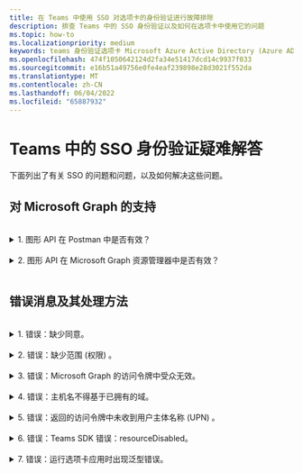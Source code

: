 ```yaml
---
title: 在 Teams 中使用 SSO 对选项卡的身份验证进行故障排除
description: 排查 Teams 中的 SSO 身份验证以及如何在选项卡中使用它的问题
ms.topic: how-to
ms.localizationpriority: medium
keywords: teams 身份验证选项卡 Microsoft Azure Active Directory (Azure AD) SSO 错误问题
ms.openlocfilehash: 474f1050642124d2fa34e51417dcd14c9937f033
ms.sourcegitcommit: e16b51a49756e0fe4eaf239898e28d3021f552da
ms.translationtype: MT
ms.contentlocale: zh-CN
ms.lasthandoff: 06/04/2022
ms.locfileid: "65887932"
---
```

# <a name="troubleshooting-sso-authentication-in-teams"></a>Teams 中的 SSO 身份验证疑难解答

下面列出了有关 SSO 的问题和问题，以及如何解决这些问题。
<br>

## <a name="support-for-microsoft-graph"></a>对 Microsoft Graph 的支持

<br>
<details>
<summary>1. 图形 API 在 Postman 中是否有效？</summary>
<br>
可以将 Microsoft Graph Postman 集合与 Microsoft Graph API 配合使用。

有关详细信息，请参阅[结合使用 Postman 和 Microsoft Graph API](/graph/use-postman)。
</details>
<br>
<details>
<summary>2. 图形 API 在 Microsoft Graph 资源管理器中是否有效？</summary>
<br>
是的，图形 API 在 Microsoft Graph 资源管理器中有效。

有关详细信息，请参阅 [Graph 资源管理器](https://developer.microsoft.com/graph/graph-explorer)。

</details>
<br>

## <a name="error-messages-and-how-to-handle-them"></a>错误消息及其处理方法

<br>
<details>
<summary>1. 错误：缺少同意。</summary>
<br>
当 Azure AD 收到访问 Microsoft Graph 资源的请求时，它会检查用户 (或租户管理员) 是否同意此资源。 如果没有用户或管理员同意的记录，Azure AD 会向 Web 服务发送错误消息。

代码必须告知客户端 (，例如，在 403 禁止响应的正文中) 如何处理错误：

- 如果选项卡应用需要只有管理员才能为其提供同意的 Microsoft Graph 范围，则代码应引发错误。
- 如果用户只能许可所需的范围，则代码应回退到用户身份验证备用系统。

</details>
<br>
<details>
<summary>2. 错误：缺少范围 (权限) 。</summary>
<br>
此错误仅在开发过程中出现。

若要处理此错误，服务器端代码应向客户端发送 403 禁止的响应。 它应将错误记录到控制台或将其记录在日志中。
</details>
<br>
<details>
<summary>3. 错误：Microsoft Graph 的访问令牌中受众无效。</summary>
<br>
服务器端代码应向客户端发送 403 禁止响应，以向用户显示消息。 建议还应将错误记录到控制台，或将其记录在日志中。
</details>
<br>
<details>
<summary>4. 错误：主机名不得基于已拥有的域。</summary>
<br>
可在以下两种方案之一中收到此错误：

1. 自定义域不会添加到 Azure AD。 若要将自定义域添加到 Azure AD 并注册它，请按照 [将自定义域名添加到 Azure AD](/azure/active-directory/fundamentals/add-custom-domain) 过程，然后按照步骤再次 [配置访问令牌的范围](tab-sso-register-aad.md#configure-scope-for-access-token) 。
1. 你未使用 Microsoft 365 租户中的管理员凭据登录。 以管理员身份登录到 Microsoft 365。

</details>
<br>
<details>
<summary>5. 错误：返回的访问令牌中未收到用户主体名称 (UPN) 。</summary>
<br>
可以在 Azure AD 中将 UPN 添加为可选声明。

有关详细信息，请参阅为应用和[访问令牌](/azure/active-directory/develop/access-tokens)[提供可选](/azure/active-directory/develop/active-directory-optional-claims)声明。
</details>
<br>
<details>
<summary>6. 错误：Teams SDK 错误：resourceDisabled。</summary>
<br>
若要避免此错误，请确保在 Azure AD 应用注册和 Teams 客户端中正确配置应用程序 ID URI。

有关应用程序 ID URI 的详细信息，请参阅 [“公开 API](tab-sso-register-aad.md#to-expose-an-api)”。

</details>
<br>

<details>
<summary>7. 错误：运行选项卡应用时出现泛型错误。</summary>
<br>
当 Azure AD 中进行的一个或多个应用配置不正确时，可能会显示一般错误。 若要解决此错误，请检查代码和 Teams 清单中配置的应用详细信息是否与 Azure AD 中的值匹配。

下图显示了 Azure AD 中配置的应用详细信息的示例。

:::image type="content" source="../../../assets/images/authentication/teams-sso-tabs/azure-app-details.png" alt-text="Azure AD 中的应用配置值" border="false":::

检查以下值是否匹配 Azure AD、客户端代码和 Teams 应用清单：

- **应用 ID**：在 Azure AD 中生成的应用 ID 在代码和 Teams 清单文件中应相同。 检查 Teams 清单中的应用 ID 与 Azure AD **中的应用程序 (客户端) ID** 匹配。

- **应用机密**：在应用后端配置的应用机密应与 Azure AD 中 **的客户端凭据** 匹配。
    还应检查客户端机密是否已过期。

- **应用程序 ID URI**：代码和 Teams 应用清单文件中的应用 ID URI 应与 Azure AD 中的应用程序 **ID URI** 匹配。

- **应用权限**：检查在范围内定义的权限是否根据应用要求。 如果是，请检查它们是否已授予访问令牌中的用户。

- **管理员同意**：如果任何范围都需要管理员同意，请检查是否已向用户授予特定范围的许可。

此外，检查发送到 Tab 应用的访问令牌，以验证以下值是否正确：

- **受众 (aud)**：检查令牌中的应用 ID 是否正确，如 Azure AD 中给出的那样。
- **租户 ID (tid)**：检查令牌中提到的租户是否正确。
- **用户标识 (preferred_username)**：检查用户标识是否与当前用户想要访问的范围的访问令牌请求中的用户名匹配。
- **范围 (scp)**：检查请求访问令牌的范围是否正确，以及 Azure AD 中定义的范围。
- **Azure AD 版本 1.0 或 2.0 (ver)**：检查 Azure AD 版本是否正确。

可以使用 [JWT](https://jwt.ms) 检查令牌。

</details>
